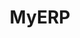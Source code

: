 ---
title: MyERP
summary: MyERP is the University's integrated Finance, HR, Payroll and Procurement system
tags:
- PGR Documents
date: 

authors:
  - lenka
# Optional external URL for project (replaces project detail page).
external_link: "https://myerp.bris.ac.uk/agresso/"

image:
  caption: 
  focal_point: Smart

links:

url_code: ""
url_pdf: ""
url_slides: ""
url_video: ""

# Slides (optional).
#   Associate this project with Markdown slides.
#   Simply enter your slide deck's filename without extension.
#   E.g. `slides = "example-slides"` references `content/slides/example-slides.md`.
#   Otherwise, set `slides = ""`.
slides: 
---